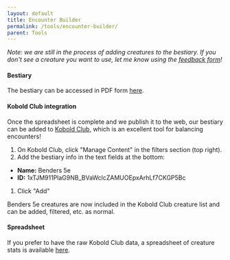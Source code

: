 ```yaml
---
layout: default
title: Encounter Builder
permalink: /tools/encounter-builder/
parent: Tools
---
```


*Note: we are still in the process of adding creatures to the bestiary. If you don't see a creature you want to use, let me know using the <a target="_blank" href="https://forms.gle/H2VMopAN7gtaRrG5A">feedback form</a>!*

#### Bestiary

The bestiary can be accessed in PDF form <a target="_blank" href="https://homebrewery.naturalcrit.com/share/ksPLgQJdQSvo">here</a>.

#### Kobold Club integration

Once the spreadsheet is complete and we publish it to the web, our bestiary can be added to <a target="_blank" href="https://kobold.club">Kobold Club</a>, which is an excellent tool for balancing encounters!

1. On Kobold Club, click "Manage Content" in the filters section (top right).
1. Add the bestiary info in the text fields at the bottom:
  - **Name:** Benders 5e
  - **ID:** 1xTJM911PlaG9NB_BVaWclcZAMUOEpxArhLf7CKGP5Bc
1. Click "Add"

Benders 5e creatures are now included in the Kobold Club creature list and can be added, filtered, etc. as normal. <!--To filter out all other creatures, click "Set Sources" and deselect all sources except "Benders 5e" (should be listed under "Community").-->

#### Spreadsheet

If you prefer to have the raw Kobold Club data, a spreadsheet of creature stats is available <a target="_blank" href="https://docs.google.com/spreadsheets/d/1xTJM911PlaG9NB_BVaWclcZAMUOEpxArhLf7CKGP5Bc/edit?usp=sharing">here</a>.